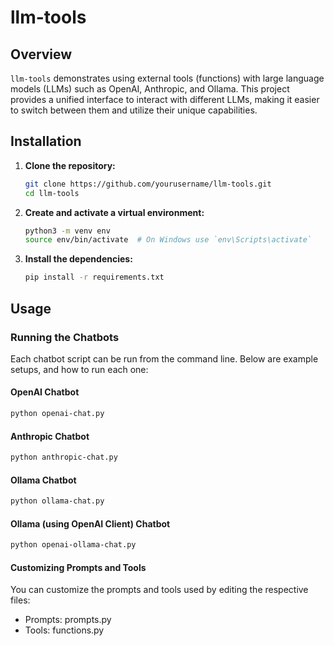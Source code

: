 # llm-tools

## Overview

`llm-tools` demonstrates using external tools (functions) with large language models (LLMs) such as OpenAI, Anthropic, and Ollama. This project provides a unified interface to interact with different LLMs, making it easier to switch between them and utilize their unique capabilities.

## Installation

1. **Clone the repository:**
    ```sh
    git clone https://github.com/yourusername/llm-tools.git
    cd llm-tools
    ```

2. **Create and activate a virtual environment:**
    ```sh
    python3 -m venv env
    source env/bin/activate  # On Windows use `env\Scripts\activate`
    ```

3. **Install the dependencies:**
    ```sh
    pip install -r requirements.txt
    ```

## Usage

### Running the Chatbots

Each chatbot script can be run from the command line. Below are example setups, and how to run each one:

#### OpenAI Chatbot

```sh
python openai-chat.py 
```

#### Anthropic Chatbot
```sh
python anthropic-chat.py
```

#### Ollama Chatbot
```sh
python ollama-chat.py
```

#### Ollama (using OpenAI Client) Chatbot
```sh
python openai-ollama-chat.py
```

#### Customizing Prompts and Tools
You can customize the prompts and tools used by editing the respective files:

* Prompts: prompts.py
* Tools: functions.py



